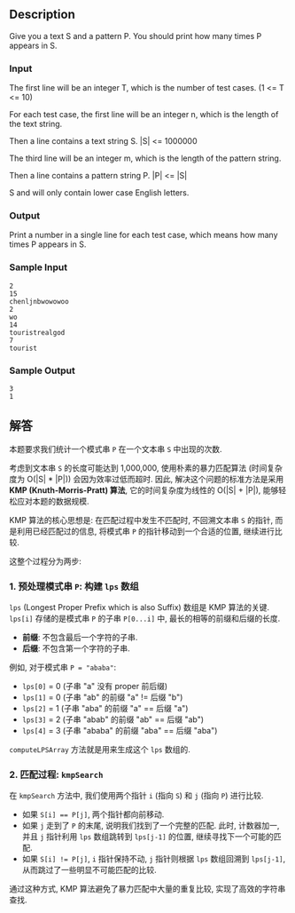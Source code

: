 ## Description

Give you a text S and a pattern P. You should print how many times P appears in S.

### Input

The first line will be an integer T, which is the number of test cases. (1 <= T <= 10)

For each test case, the first line will be an integer n, which is the length of the text string.

Then a line contains a text string S. |S| <= 1000000

The third line will be an integer m, which is the length of the pattern string.

Then a line contains a pattern string P. |P| <= |S|

S and will only contain lower case English letters.

### Output

Print a number in a single line for each test case, which means how many times P appears in S.

### Sample Input

```log
2
15
chenljnbwowowoo
2
wo
14
touristrealgod
7
tourist
```

### Sample Output

```log
3
1
```

## 解答

本题要求我们统计一个模式串 `P` 在一个文本串 `S` 中出现的次数.

考虑到文本串 `S` 的长度可能达到 1,000,000, 使用朴素的暴力匹配算法 (时间复杂度为 O(|S| * |P|)) 会因为效率过低而超时. 因此, 解决这个问题的标准方法是采用 **KMP (Knuth-Morris-Pratt) 算法**, 它的时间复杂度为线性的 O(|S| + |P|), 能够轻松应对本题的数据规模.

KMP 算法的核心思想是: 在匹配过程中发生不匹配时, 不回溯文本串 `S` 的指针, 而是利用已经匹配过的信息, 将模式串 `P` 的指针移动到一个合适的位置, 继续进行比较.

这整个过程分为两步:

### 1. 预处理模式串 `P`: 构建 `lps` 数组

`lps` (Longest Proper Prefix which is also Suffix) 数组是 KMP 算法的关键. `lps[i]` 存储的是模式串 `P` 的子串 `P[0...i]` 中, 最长的相等的前缀和后缀的长度.

- **前缀**: 不包含最后一个字符的子串.
- **后缀**: 不包含第一个字符的子串.

例如, 对于模式串 `P = "ababa"`:
- `lps[0]` = 0 (子串 "a" 没有 proper 前后缀)
- `lps[1]` = 0 (子串 "ab" 的前缀 "a" != 后缀 "b")
- `lps[2]` = 1 (子串 "aba" 的前缀 "a" == 后缀 "a")
- `lps[3]` = 2 (子串 "abab" 的前缀 "ab" == 后缀 "ab")
- `lps[4]` = 3 (子串 "ababa" 的前缀 "aba" == 后缀 "aba")

`computeLPSArray` 方法就是用来生成这个 `lps` 数组的.

### 2. 匹配过程: `kmpSearch`

在 `kmpSearch` 方法中, 我们使用两个指针 `i` (指向 `S`) 和 `j` (指向 `P`) 进行比较.
- 如果 `S[i] == P[j]`, 两个指针都向前移动.
- 如果 `j` 走到了 `P` 的末尾, 说明我们找到了一个完整的匹配. 此时, 计数器加一, 并且 `j` 指针利用 `lps` 数组跳转到 `lps[j-1]` 的位置, 继续寻找下一个可能的匹配.
- 如果 `S[i] != P[j]`, `i` 指针保持不动, `j` 指针则根据 `lps` 数组回溯到 `lps[j-1]`, 从而跳过了一些明显不可能匹配的比较.

通过这种方式, KMP 算法避免了暴力匹配中大量的重复比较, 实现了高效的字符串查找.
